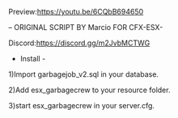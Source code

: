 Preview:https://youtu.be/6CQbB694650

– ORIGINAL SCRIPT BY Marcio FOR CFX-ESX-

Discord:https://discord.gg/m2JvbMCTWG

- Install -

1)Import garbagejob_v2.sql in your database.

2)Add esx_garbagecrew to your resource folder.

3)start esx_garbagecrew in your server.cfg.
